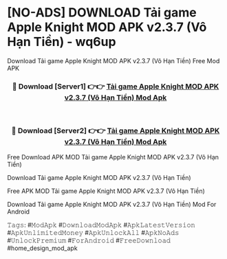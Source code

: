 # [NO-ADS] DOWNLOAD Tải game Apple Knight MOD APK v2.3.7 (Vô Hạn Tiền) - wq6up
Download Tải game Apple Knight MOD APK v2.3.7 (Vô Hạn Tiền) Free Mod APK

<div align="center">
<h3>🔴 Download [Server1] 👉👉 <a href="https://apk-comot.site?title=Tải_game_Apple_Knight_MOD_APK_v2.3.7_(Vô_Hạn_Tiền)">Tải game Apple Knight MOD APK v2.3.7 (Vô Hạn Tiền) Mod Apk</a></h3><br>

<h3>🔴 Download [Server2] 👉👉 <a href="https://apk-comot.site?title=Tải_game_Apple_Knight_MOD_APK_v2.3.7_(Vô_Hạn_Tiền)">Tải game Apple Knight MOD APK v2.3.7 (Vô Hạn Tiền) Mod Apk</a></h3>
</div>


Free Download APK MOD Tải game Apple Knight MOD APK v2.3.7 (Vô Hạn Tiền)

Download Tải game Apple Knight MOD APK v2.3.7 (Vô Hạn Tiền) 

Free APK MOD Tải game Apple Knight MOD APK v2.3.7 (Vô Hạn Tiền) 

Download Tải game Apple Knight MOD APK v2.3.7 (Vô Hạn Tiền) Mod For Android

𝚃𝚊𝚐𝚜: #𝙼𝚘𝚍𝙰𝚙𝚔 #𝙳𝚘𝚠𝚗𝚕𝚘𝚊𝚍𝙼𝚘𝚍𝙰𝚙𝚔 #𝙰𝚙𝚔𝙻𝚊𝚝𝚎𝚜𝚝𝚅𝚎𝚛𝚜𝚒𝚘𝚗 #𝙰𝚙𝚔𝚄𝚗𝚕𝚒𝚖𝚒𝚝𝚎𝚍𝙼𝚘𝚗𝚎𝚢 #𝙰𝚙𝚔𝚄𝚗𝚕𝚘𝚌𝚔𝙰𝚕𝚕 #𝙰𝚙𝚔𝙽𝚘𝙰𝚍𝚜 #𝚄𝚗𝚕𝚘𝚌𝚔𝙿𝚛𝚎𝚖𝚒𝚞𝚖 #𝙵𝚘𝚛𝙰𝚗𝚍𝚛𝚘𝚒𝚍 #𝙵𝚛𝚎𝚎𝙳𝚘𝚠𝚗𝚕𝚘𝚊𝚍 #home_design_mod_apk